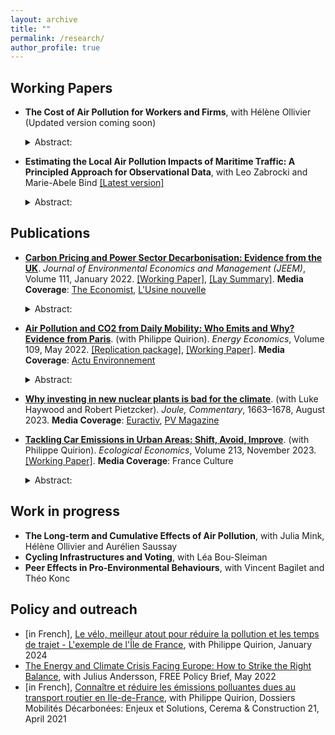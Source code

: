 ```yaml
---
layout: archive
title: ""
permalink: /research/
author_profile: true
---
```



## Working Papers

* __The Cost of Air Pollution for Workers and Firms__, with Hélène Ollivier (Updated version coming soon)  
    <details>
    <summary> Abstract: </summary>
    <br>
    <p align="justify"> This paper shows that even moderate levels of air pollution, such as those found in Europe, harm the economy by decreasing firm performance. We estimate the causal effect of fine particulate matter pollution (PM2.5) on firms’ monthly sales and worker absenteeism using matched employer-employee data from France and granular measures of air pollution from 2009 to 2015. We exploit variation in air pollution induced by changes in monthly wind directions at the postcode level. We find that a 10 percent increase in monthly PM2.5 exposure decreases sales in the following two months by 0.7 percent on average. This effect hides heterogeneous across economic sectors, with lower effects for manufacturing, construction and business-to-business trade and services, and larger effects for retail and business-to-consumer services, serving a local demand. Concurrently, worker absenteeism due to sick leave increases by 1 percent, underscoring the negative effects of air pollution on workers’ health. Yet sales losses are an order of magnitude larger than we would expect if worker absenteeism was the only factor via which air pollution affects sales. This suggests a potentially large effect of air pollution on the productivity of non-absent workers, for which we find suggestive evidence, and on local demand.
    </p>
    </details> 

                 
* __Estimating the Local Air Pollution Impacts of Maritime Traffic: A Principled Approach for Observational Data__, with Leo Zabrocki and Marie-Abele Bind [[Latest version]](https://marionleroutier.github.io/files/ZabrockiLeroutierBind_2022_wp_pollution_boats.pdf)
    <details>
    <summary> Abstract: </summary>
    <br>
    <p align="justify"> We propose a new approach to estimate the causal effects of maritime traffic on air pollution when natural or policy experiments are not available. We apply this method to the case of Marseille, a large Mediterranean port city, where air pollution emitted by cruise vessels is a growing concern. Using a recent matching algorithm designed for time series data, we create hypothetical randomized experiments to estimate the change in local air pollution caused by a short-term increase in cruise traffic. We then rely on randomization inference to compute nonparametric 95% uncertainty intervals. We find that cruise vessels’ arrivals have large impacts on city-level hourly concentrations of nitrogen dioxide, particulate matter, and sulfur dioxide. At the daily level, road traffic seems however to have a much larger impact than cruise traffic. Our procedure also helps assess in a transparent manner the identification challenges specific to this type of high-frequency time series data.
    </p>
    </details>

## Publications

* __[Carbon Pricing and Power Sector Decarbonisation: Evidence from the UK](https://www.sciencedirect.com/science/article/pii/S0095069621001285?via%3Dihub)__. _Journal of Environmental Economics and Management (JEEM)_, Volume 111, January 2022. [[Working Paper]](https://marionleroutier.github.io/files/Leroutier_2021_wp_UK_tax.pdf), [[Lay Summary]](https://www.hhs.se/en/about-us/news/news-from-misum/2023/power-sector-decarbonisation/). __Media Coverage__: [The Economist](https://www.economist.com/finance-and-economics/2023/06/01/what-does-the-perfect-carbon-price-look-like),  [L'Usine nouvelle](https://www.usinenouvelle.com/editorial/au-royaume-uni-la-taxe-carbone-sur-la-production-electrique-a-booste-la-transition-du-secteur.N1168297)  
    <details>
    <summary> Abstract: </summary>
    <br>
    <p align="justify"> Decreasing greenhouse gas emissions from electricity generation is crucial to tackle climate change. Empirically, however, little is known about the effectiveness of existing economic instruments in the power sector. This paper examines the impact of the UK Carbon Price Support (CPS), a carbon tax implemented in the UK power sector in 2013. Relative to a synthetic control unit built from other European countries, I find that emissions from the UK power sector declined by 20 to 26 percent per year on average between 2013 and 2017. The tax operated via three mechanisms: a decrease in emissions at the intensive margin; the closure of some high-emission plants at the extensive margin; and a higher probability of closure for plants already at risk due to European air quality regulations.
    </p>
    </details>

   

* __[Air Pollution and CO2 from Daily Mobility: Who Emits and Why? Evidence from Paris](https://www.sciencedirect.com/science/article/pii/S0140988322001189)__. (with Philippe Quirion). _Energy Economics_, Volume 109, May 2022. [[Replication package]](https://osf.io/pnyzk/), [[Working Paper]](https://marionleroutier.github.io/files/LeroutierQuirion_2022_wp_emissions_Paris.pdf). __Media Coverage__: [Actu Environnement](https://www.actu-environnement.com/ae/news/pollution-air-etude-profil-conducteur-plus-emetteurs-paris-39481.php4)
    <details>
    <summary> Abstract: </summary>
    <br>
    <p align="justify"> Urban road transport is an important source of local pollution and carbon emissions. Designing effective and fair policies tackling these externalities requires understanding who contributes to emissions today. We estimate individual transport-induced pollution footprints combining a travel demand survey from the Paris area with NOx, PM2.5 and CO2 emission factors. We find that the top 20% emitters contribute 75-85% of emissions on a representative weekday. They combine longer distances travelled, a high car modal share and, especially for local pollutants, a higher emission intensity of car trips. Living in the suburbs, being a man and being employed are the most important characteristics associated with top emissions. Among the employed, those commuting from suburbs to suburbs, working at a factory, with atypical working hours or with a manual, shopkeeping or top executive occupation are more likely to be top emitters. Finally, policies targeting local pollution may be more regressive than those targeting CO2 emissions, due to the different correlation between income and the local pollutant vs. CO2 emission intensity of car trips.     
    </p>
    </details>


* __[Why investing in new nuclear plants is bad for the climate](https://www.sciencedirect.com/science/article/pii/S2542435123002817)__. (with Luke Haywood and Robert Pietzcker). _Joule, Commentary_, 1663–1678, August 2023. __Media Coverage__: [Euractiv](https://www.euractiv.com/section/energy-environment/news/investing-in-new-nuclear-is-bad-for-the-climate-green-advocates-say/), [PV Magazine](https://www.pv-magazine.com/2023/08/22/new-research-shows-renewables-are-more-profitable-than-nuclear-power/)  

 
 * __[Tackling Car Emissions in Urban Areas: Shift, Avoid, Improve](https://www.sciencedirect.com/science/article/pii/S0921800923002148)__. (with Philippe Quirion). _Ecological Economics_, Volume 213, November 2023. [[Working Paper]](https://marionleroutier.github.io/files/LeroutierQuirion_2023_wp_ShiftAvoidImprove.pdf). __Media Coverage__: France Culture
    <details>
    <summary> Abstract: </summary>
    <br>
    <p align="justify">  Car use imposes costly environmental externalities. We investigate to what extent car trips could be shifted to low-emission modes, avoided via teleworking, or improved via a transition to electric vehicles in the context of daily mobility in the Paris area. We derive counterfactual travel times for 45,000 car trips from a representative transport survey, and formulate modal shift scenarios including a maximum acceptable increase in travel time. For a daily travel time increase below 10 min, 46% of drivers could shift to e-bike – mostly – or public transit – rarely –, with half of them benefiting from a travel time decrease. Such modal shift would reduce daily mobility emissions by 15% and generate annual climate and health benefits worth €125 million. Factors such as living in the far suburbs, being male, or having a high income, are associated with inability to shift modes. Teleworking two days a week could save an additional 5% of emissions. Holding demand for mobility and public transport infrastructure fixed, greater emission reductions require improving cars' environmental performance via a transition to electric vehicles.
    </p>
    </details>

  
## Work in progress

* __The Long-term and Cumulative Effects of Air Pollution__, with Julia Mink, Hélène Ollivier and Aurélien Saussay
* __Cycling Infrastructures and Voting__, with Léa Bou-Sleiman
* __Peer Effects in Pro-Environmental Behaviours__, with Vincent Bagilet and Théo Konc 
 
## Policy and outreach
* [in French], [Le vélo, meilleur atout pour réduire la pollution et les temps de trajet - L'exemple de l'Île de France](https://theconversation.com/le-velo-meilleur-atout-pour-reduire-la-pollution-et-les-temps-de-trajet-lexemple-de-lile-de-france-219509?utm_term=Autofeed&utm_medium=Social&utm_source=Twitter#Echobox=1704540784), with Philippe Quirion, January 2024
* [The Energy and Climate Crisis Facing Europe: How to Strike the Right Balance](https://freepolicybriefs.org/2022/05/24/energy-climate-crisis-europe/), with Julius Andersson, FREE Policy Brief, May 2022
* [in French], [Connaître et réduire les émissions polluantes dues au transport routier en Ile-de-France](https://www.construction21.org/france/articles/h/dossier-mobilites-26-connaitre-et-reduire-les-emissions-polluantes-dues-au-transport-routier-en-ile-de-france.html), with Philippe Quirion, Dossiers Mobilités Décarbonées: Enjeux et Solutions, Cerema & Construction 21, April 2021


